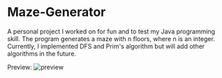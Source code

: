 # Maze-Generator
A personal project I worked on for fun and to test my Java programming skill. 
The program generates a maze with n floors, where n is an integer.
Currently, I implemented DFS and Prim's algorithm but will add other algorithms in the future.

Preview:
![preview](https://user-images.githubusercontent.com/26098614/28741940-891ea51e-73e7-11e7-960a-9aa0264ea4dd.png)

